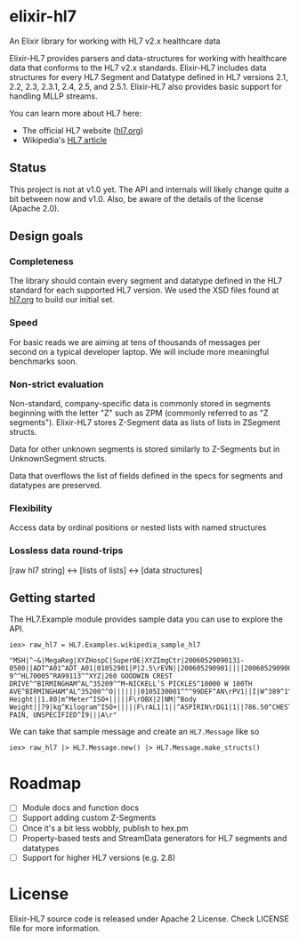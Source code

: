# elixir-hl7
An Elixir library for working with HL7 v2.x healthcare data 

Elixir-HL7 provides parsers and data-structures for working with healthcare data that conforms to the HL7 v2.x standards. Elixir-HL7 includes data structures for every HL7 Segment and Datatype defined in HL7 versions 2.1, 2.2, 2.3, 2.3.1, 2.4, 2.5, and 2.5.1. Elixir-HL7 also provides basic support for handling MLLP streams. 

You can learn more about HL7 here:
* The official HL7 website ([hl7.org](http://www.hl7.org/index.cfm))
* Wikipedia's [HL7 article](https://en.wikipedia.org/wiki/Health_Level_7) 

## Status

This project is not at v1.0 yet. The API and internals will likely change quite a bit between now and v1.0. Also, be aware of the details of the license (Apache 2.0). 

## Design goals

### Completeness

The library should contain every segment and datatype defined in the HL7 standard 
for each supported HL7 version. We used the XSD files found at [hl7.org](http://www.hl7.org/implement/standards/product_brief.cfm?product_id=214) to build our initial set. 

### Speed

For basic reads we are aiming at tens of thousands of messages per second on a typical developer laptop.
We will include more meaningful benchmarks soon.

### Non-strict evaluation

Non-standard, company-specific data is commonly stored in segments beginning with the letter "Z" such as ZPM (commonly referred to as "Z segments"). Elixir-HL7 stores Z-Segment data as lists of lists in ZSegment structs.

Data for other unknown segments is stored similarly to Z-Segments but in UnknownSegment structs.

Data that overflows the list of fields defined in the specs for segments and datatypes are preserved.

### Flexibility

Access data by ordinal positions or nested lists with named structures 

### Lossless data round-trips

[raw hl7 string] <-> [lists of lists] <-> [data structures]

## Getting started

The HL7.Example module provides sample data you can use to explore the API. 

```
iex> raw_hl7 = HL7.Examples.wikipedia_sample_hl7

"MSH|^~&|MegaReg|XYZHospC|SuperOE|XYZImgCtr|20060529090131-0500||ADT^A01^ADT_A01|01052901|P|2.5\rEVN||200605290901||||200605290900\rPID|||56782445^^^UAReg^PI||KLEINSAMPLE^BARRY^Q^JR||19620910|M||2028-9^^HL70005^RA99113^^XYZ|260 GOODWIN CREST DRIVE^^BIRMINGHAM^AL^35209^^M~NICKELL’S PICKLES^10000 W 100TH AVE^BIRMINGHAM^AL^35200^^O|||||||0105I30001^^^99DEF^AN\rPV1||I|W^389^1^UABH^^^^3||||12345^MORGAN^REX^J^^^MD^0010^UAMC^L||67890^GRAINGER^LUCY^X^^^MD^0010^UAMC^L|MED|||||A0||13579^POTTER^SHERMAN^T^^^MD^0010^UAMC^L|||||||||||||||||||||||||||200605290900\rOBX|1|NM|^Body Height||1.80|m^Meter^ISO+|||||F\rOBX|2|NM|^Body Weight||79|kg^Kilogram^ISO+|||||F\rAL1|1||^ASPIRIN\rDG1|1||786.50^CHEST PAIN, UNSPECIFIED^I9|||A\r"
```

We can take that sample message and create an `HL7.Message` like so

```
iex> raw_hl7 |> HL7.Message.new() |> HL7.Message.make_structs()
```

# Roadmap 
- [ ] Module docs and function docs
- [ ] Support adding custom Z-Segments
- [ ] Once it's a bit less wobbly, publish to hex.pm
- [ ] Property-based tests and StreamData generators for HL7 segments and datatypes
- [ ] Support for higher HL7 versions (e.g. 2.8)

# License

Elixir-HL7 source code is released under Apache 2 License. Check LICENSE file for more information.